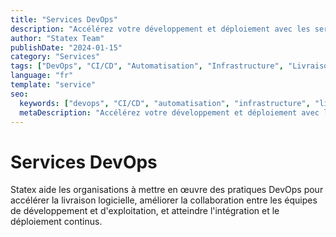 ```yaml
---
title: "Services DevOps"
description: "Accélérez votre développement et déploiement avec les services DevOps de Statex. Rationalisez votre pipeline de livraison logicielle et améliorez l'efficacité opérationnelle."
author: "Statex Team"
publishDate: "2024-01-15"
category: "Services"
tags: ["DevOps", "CI/CD", "Automatisation", "Infrastructure", "Livraison logicielle"]
language: "fr"
template: "service"
seo:
  keywords: ["devops", "CI/CD", "automatisation", "infrastructure", "livraison logicielle", "déploiement"]
  metaDescription: "Accélérez votre développement et déploiement avec les services DevOps de Statex. Rationalisez votre pipeline de livraison logicielle et améliorez l'efficacité opérationnelle."
---
```


# Services DevOps

Statex aide les organisations à mettre en œuvre des pratiques DevOps pour accélérer la livraison logicielle, améliorer la collaboration entre les équipes de développement et d'exploitation, et atteindre l'intégration et le déploiement continus. 